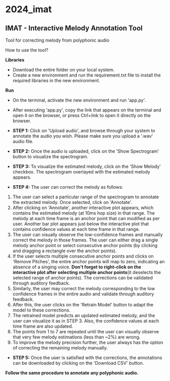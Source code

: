 # 2024_imat
## IMAT - Interactive Melody Annotation Tool
Tool for correcting melody from polyphonic audio

How to use the tool?

**Libraries**
- Download the entire folder on your local system.
- Create a new environment and run the requirement.txt file to install the required libraries in the new environment.

**Run**
- On the terminal, activate the new environment and run 'app.py'.
- After executing 'app.py', copy the link that appears on the terminal and open it on the browser, or press Ctrl+link to open it directly on the browser.
  
- **STEP 1:** Click on 'Upload audio', and browse through your system to annotate the audio you wish. Please make sure you upload a '.wav' audio file.
- **STEP 2:** Once the audio is uploaded, click on the 'Show Spectrogram' button to visualize the spectrogram.
- **STEP 3:** To visualize the estimated melody, click on the 'Show Melody' checkbox. The spectrogram overlayed with the estimated melody appears.
- **STEP 4:** The user can correct the melody as follows:
1. The user can select a particular range of the spectrogram to annotate the extracted melody. Once selected, click on 'Annotate'.
2. After clicking on 'Annotate', another interactive plot appears, which contains the estimated melody (at 10ms hop size) in that range. The melody at each time frame is an anchor point that can modified as per user. Another bar plot appears just below the interactive plot that contains confidence values at each time frame in that range.
3. The user can visually observe the low-confidence frames and manually correct the melody in those frames. The user can either drag a single melody anchor point or select consecutive anchor points (by clicking and dragging a rectangle over the anchor points).
4. If the user selects multiple consecutive anchor points and clicks on 'Remove Pitches', the entire anchor points will map to zero, indicating an absence of a singing voice. **Don't forget to right-click on the interactive plot after selecting multiple anchor points**(it deselects the selected range of anchor points). The corrections can be validated through auditory feedback.
5. Similarly, the user may correct the melody corresponding to the low confidence frames in the entire audio and validate through auditory feedback.
6. After this, the user clicks on the 'Retrain Model' button to adapt the model to these corrections.
7. The retrained model predicts an updated estimated melody, and the user can visualize it as in STEP 3. Also, the confidence values at each time frame are also updated.
8. The points from 1 to 7 are repeated until the user can visually observe that very few melody estimations (less than ~2%) are wrong.
9. To improve the melody precision further, the user always has the option of correcting the remaining melody manually.
- **STEP 5:** Once the user is satisfied with the corrections, the annotations can be downloaded by clicking on the 'Download CSV' button.

**Follow the same procedure to annotate any polyphonic audio.**
